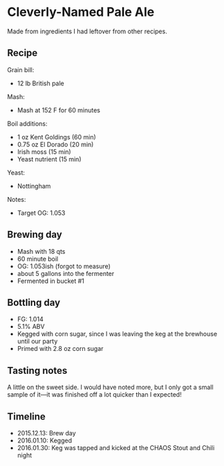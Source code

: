 # Cleverly-Named Pale Ale
Made from ingredients I had leftover from other recipes.

## Recipe
Grain bill:
* 12 lb British pale

Mash:
* Mash at 152 F for 60 minutes

Boil additions:
* 1 oz Kent Goldings (60 min)
* 0.75 oz El Dorado (20 min)
* Irish moss (15 min)
* Yeast nutrient (15 min)

Yeast:
* Nottingham

Notes:
* Target OG: 1.053

## Brewing day
* Mash with 18 qts
* 60 minute boil
* OG: 1.053ish (forgot to measure)
* about 5 gallons into the fermenter
* Fermented in bucket #1

## Bottling day
* FG: 1.014
* 5.1% ABV
* Kegged with corn sugar, since I was leaving the keg at the brewhouse until our party
* Primed with 2.8 oz corn sugar

## Tasting notes
A little on the sweet side. I would have noted more, but I only got a small sample of it—it was finished off a lot quicker than I expected!

## Timeline
* 2015.12.13: Brew day
* 2016.01.10: Kegged
* 2016.01.30: Keg was tapped and kicked at the CHAOS Stout and Chili night
